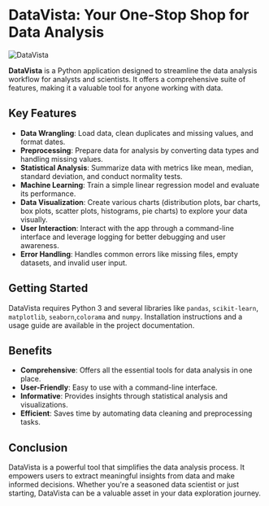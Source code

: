 
# DataVista: Your One-Stop Shop for Data Analysis

![DataVista](https://tinypic.host/images/2024/10/21/DataVistaLogo3.png)

**DataVista** is a Python application designed to streamline the data analysis workflow for analysts and scientists. It offers a comprehensive suite of features, making it a valuable tool for anyone working with data.

## Key Features

- **Data Wrangling**: Load data, clean duplicates and missing values, and format dates.
- **Preprocessing**: Prepare data for analysis by converting data types and handling missing values.
- **Statistical Analysis**: Summarize data with metrics like mean, median, standard deviation, and conduct normality tests.
- **Machine Learning**: Train a simple linear regression model and evaluate its performance.
- **Data Visualization**: Create various charts (distribution plots, bar charts, box plots, scatter plots, histograms, pie charts) to explore your data visually.
- **User Interaction**: Interact with the app through a command-line interface and leverage logging for better debugging and user awareness.
- **Error Handling**: Handles common errors like missing files, empty datasets, and invalid user input.

## Getting Started

DataVista requires Python 3 and several libraries like `pandas`, `scikit-learn`, `matplotlib`, `seaborn`,`colorama` and `numpy`. Installation instructions and a usage guide are available in the project documentation.

## Benefits

- **Comprehensive**: Offers all the essential tools for data analysis in one place.
- **User-Friendly**: Easy to use with a command-line interface.
- **Informative**: Provides insights through statistical analysis and visualizations.
- **Efficient**: Saves time by automating data cleaning and preprocessing tasks.

## Conclusion

DataVista is a powerful tool that simplifies the data analysis process. It empowers users to extract meaningful insights from data and make informed decisions. Whether you're a seasoned data scientist or just starting, DataVista can be a valuable asset in your data exploration journey.
